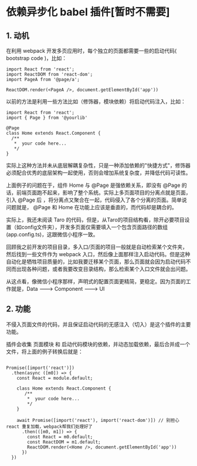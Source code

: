 # 依赖异步化 babel 插件[暂时不需要]



## 1. 动机

在利用 webpack 开发多页应用时，每个独立的页面都需要一些的启动代码( bootstrap code )，比如：
```tsx
import React from 'react';
import ReactDOM from 'react-dom';
import PageA from '@page/a';

ReactDOM.render(<PageA />, document.getElementById('app'))

```

以前的方法是利用一些方法比如（修饰器，模块依赖）将启动代码注入，比如：
```tsx
import React from 'react';
import { Page } from '@yourlib'

@Page
class Home extends React.Component { 
  /**
   *  your code here...
   */
}

```

 实际上这种方法并未从底层解耦复杂性，只是一种添加依赖的"快捷方式"，修饰器必须配合优秀的底层架构一起使用，否则会增加系统复杂度，并降低代码可读性。
 
 上面例子的问题在于，组件 Home 与 @Page 是强依赖关系，即没有 @Page 的话，前端页面跑不起来，影响了整个系统。实际上多页面项目的分离点就是页面，引入 @Page 后 ，将分离点又聚合在一起，代码侵入了各个分离的页面。简单说问题就是， @Page 和 Home 在功能上应该是垂直的，而代码却是耦合的。

 实际上，我还未阅读 Taro 的代码，但是，从Taro的项目结构看，除开必要项目设置（如config文件夹），开发多页面仅需要填入一个包含页面路径的数组(app.config.ts)，这跟微信小程序一致。
 
回顾我之前开发的项目目录，多入口/页面的项目一般就是自动检索某个文件夹，然后找到一些文件作为 webpack 入口，然后像上面那样注入启动代码。但是这种自动化是牺牲项目质量的，比如我要迁移某个页面，那么页面就会因为启动代码不同而出现各种问题，或者我要改变目录结构，那么检索某个入口文件就会出问题。

从这点看，像微信小程序那样，声明式的配置页面更精简，更稳定。因为页面的工作就是，Data ---> Component ---> UI

## 2. 功能

不侵入页面文件的代码，并且保证启动代码的无感注入（切入）是这个插件的主要功能。

插件会收集 页面模块 和 启动代码模块的依赖，并动态加载依赖，最后合并成一个文件，将上面的例子转换后就是：
```tsx

Promise([import('react')])
  .then(async ([m0]) => {
    const React = module.default;

    class Home extends React.Component { 
       /**
        *  your code here...
        */
    }

    await Promise([import('react'), import('react-dom')]) // 别担心 react 重复加载，webpack帮我们处理好了
      .then(([m0, m1]) => {
        const React = m0.default;
        const ReactDOM = m1.default;
        ReactDOM.render(<Home />, document.getElementById('app'))
      })
  })

```
